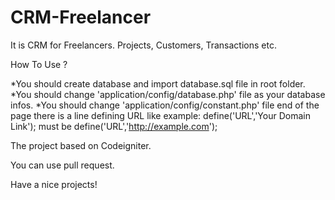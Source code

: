 # CRM-Freelancer
It is CRM for Freelancers. Projects, Customers, Transactions etc.


How To Use ?

*You should create database and import database.sql file in root folder.
*You should change 'application/config/database.php' file as your database infos.
*You should change 'application/config/constant.php' file end of the page there is a line defining URL like example:
define('URL','Your Domain Link');
must be
define('URL','http://example.com');

The project based on Codeigniter. 

You can use pull request.

Have a nice projects!
